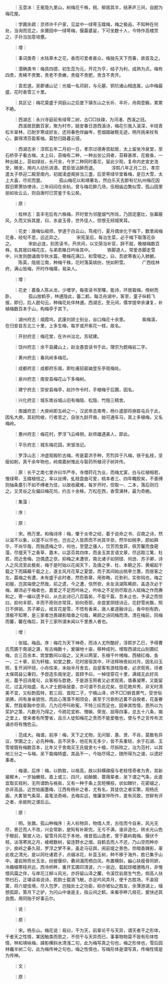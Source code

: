 <!-- { "loadSidebar": true } -->
　　｜玉壶冰｜王冕隐九里山，树梅花千株，桃、柳居其半，结茅庐三间，自题为梅花屋。

　　｜学圃余疏｜京师许千户家，见盆中一绿萼玉蝶梅，梅之极品，不知种在何处，当询而觅之，余薋园中一绿萼梅，偃葢婆娑，下可坐数十人，今特作高楼赏之，子孙当加意培壅。

　　｜增｜

　　｜事词类奇｜水陆草木之花，香而可爱者甚众，梅独先天下而春，故首及之。

　　｜潜确类书｜梅具四德，初生蕊为元，开花为亨，结子为利，成熟为贞。梅有四贵，贵稀不贵繁，贵老不贵嫩，贵瘦不贵肥，贵含不贵开。

　　｜袁宏道。吴郡诸山记｜光福一名邓尉，与元墓、铜坑诸山相连属，山中梅最盛，花时香雪三十里。

　　｜具区记｜梅花莫盛于洞庭山之后堡下镇东山之长圻、丰圻，舟舆壶觞，累累不絶。

　　｜西湖志｜永兴寺庭前有绿萼二树，古□□扶疎，为河渚、西溪之冠。
　　　西溪居民数百家，聚为村市，姚安春日游西溪诗，梅花引我入溪深，半绕青松半翠林，已耐岁寒成好友，还将春色伴幽岑，苍烟踏破鞋无迹，明月挑来杖有心，赢得清芬盈客袖，莫愁归路暮云侵。

　　｜西湖志余｜淳熙五年二月初一日，孝宗过德寿宫起居，太上留坐冷泉堂，至石桥亭子看古梅，太上曰，苔梅有二种，一种出张公洞者，苔藓甚厚，花极香，一种出越上，苔如绿丝，长尺余，今岁二种同时着花，留此少观，复命内史宣史浩至，赐坐，用内人动乐进酒，君臣皆沾醉而退。
　　　淳熙八年正月二日，孝宗遣太子恭迎二殿至南内，初就凌虚阁排当三盏，后至萼绿华堂看梅，是日大雪，太上大喜，尽欢而罢。
　　　孤山梅花以和靖著名，然白乐天去郡有忆杭州梅花因叙旧寄萧协律诗，三年闷闷在余杭，曾与梅花醉几场，伍相庙边繁似雪，孤山园里丽如妆云云，则自唐时已赏鉴于名公矣。

　　｜原｜

　　｜桂林志｜袁丰宅后有六株梅，开时曾为邻屋烟气所烁，乃团泥塞灶，张幕蔽风，久而又拆其屋，曰，氷姿玉骨，世外佳人，但恨无倾城笑耳。

　　｜花史｜唐梅仙祖师，学道于白云山，笃戒行，夏月偶坐化于梅下，数里闻梅花香，经旬不息，远近异之。
　　　宋宪圣后，每治生菜，必于梅下取落花杂之。
　　　宋赵必连，刻苦读书，开庆间，以文荫当补官，辞不就，晚植梅数百株，名其居曰梅花庄，与弟若槸日吟咏其中。
　　　铁脚道人，常爱赤脚走雪中，兴发则朗诵南华秋水篇，嚼梅花满口，和雪咽之，曰，吾欲寒香沁入肺腑。
　　　陈英，隐居江南，种梅千株，花时落英缤纷，恍如积雪。
　　　广西桂林府，满山皆梅，开时作梅瘴，易染人。

　　｜增｜

　　｜花史｜嘉鱼人陈从龙，少嗜学，每夜读书至曙，能诗，环居栽梅，倚树而卧。
　　　孤山放鹤亭，林逋隐此，蓄二鹤，每泛舟湖中，客至，童子纵鹤飞报，即归，后人题句云，种梅花处伴林逋。西湖志，至元间，儒学提举余谦复，补植梅数百本于山，构梅亭于其下。

　　｜湖州府志｜烟霞坞，武康刘颕士别业，谷口梅花十余里。
　　　紫梅溪，在归安县东北三十里，上多生梅，每岁或开紫花一枝，故名。

　　｜开封府志｜梅花堂，在许州治北，苏轼建。

　　｜饶州府志｜余干县藏山上，赵汝愚尝读书于此，理宗为题梅岩二字。

　　｜黄州府志｜春风岭多梅花。

　　｜成都府志｜成都府东阁，即杜甫招裴廸登东亭观梅处。

　　｜泉州府志｜南安县梅花山下多梅树。

　　｜建宁府志｜崇安县梅亭，赵抃作令时，手植梅于后圃，因名。

　　｜兴化府志｜城东南谷城山旧有梅隐、松隐、竹隐三精舍。

　　｜南雄府志｜大庾岭即五岭之一，汉武帝击南粤，杨仆遣部将庾胜屯兵于此，因名大庾，其初险峻，行者苦之，自张九龄开凿，始可通车马，其上多植梅，又名梅岭。

　　｜惠州府志｜梅花村，罗浮飞云峰侧，赵师雄遇美人，即此。

　　｜平乐府志｜城东梅花园，宋邹浩记。

　　｜罗浮山志｜冲虚观殿阶古梅，传是葛洪手种，芳烈异于凡梅，铁干虬枝，坚瘦如削，真千余年物也，岭南嘉树惟此与智药所植诃子树并传。

　　｜原｜长干之南七里许曰华严寺，寺僧莳花为业，而梅尤富，白与红植相若，惟绿萼、玉蝶植倍之，率以丝缚，虬枝盘曲可爱，桃本者三、四年輙胶矣，不善缚则抽条蔓引不如不缚者为佳，以故收藏难，每岁开时，但取一、二本，落后则归之。又灵谷之左偏曰梅花坞，约五十余株，万松在西，香雪满林，最为奇絶。

　　｜集藻｜

　　｜序｜

　　｜原｜

　　｜宋。杨万里。和梅诗序｜梅，肇于炎帝之经，着于说命之书、召南之诗，然以滋不以象，以寔不以华也，岂古之人皆质而不尚其华欤，然华如桃李，颜如舜华，不尚华哉，而独遗梅之华，何也，至楚之骚人，饮芳而食菲，佩芳馨而食葩藻，尽掇天下之香草、嘉木，以苾芬其四体，而金玉其言语文章，尽远取江篱、杜若，而近舍梅，岂偶遗之欤，抑梅之未遭欤，南北诸子如阴铿、何逊、苏子卿，诗人之风流至此极矣，梅于是时始以花闻天下，及唐之李、杜、本朝之苏、黄崛起千载之下而躏藉千载之上，遂主风月花草之夏盟，而于其间始出桃李兰蕙，而居客之左，葢梅之有遭，未有盛于此时者，然色弥章，用弥晦，花弥利，实弥钝也，梅之初服，岂其端使之然哉，前之遗，今之遭，信然欤，余友洮湖陈晞颜，盖造次必于梅，顚沛必于梅者也，嘉爱之不足而吟咏之，吟咏之不足则尽取古人赋梅之作而赓和之，寄一编以遗予曰，从古此诗已八百篇矣，不盈千篇，吾未止也，予读之而惊曰，抑何丰耶，丰而不奇则亦常耳，抑何奇耶，余尝爱阴铿诗云，花舒雪尚飘，照日不俱销，苏子卿云，祗言花是雪，不悟有香来，唐人崔道融诗云，香中别有韵，清极不知寒，是三家者岂畏疎影暗香之句哉，晞颜之诗同梅而清，清在梅前，同梅而馨，馨在梅后，其于三家所谓未闻以千里畏人者也。

　　｜增｜

　　｜张镃。梅品。序｜梅花为天下神奇，而诗人尤所酷好，淳熙岁乙巳，予得曹氏荒圃于南湖之濵，有古梅数十，爰辍地十亩，移种成列，增取西湖北山别圃红梅，合三百余本，筑堂数间以临之，又夹以两室，东植千叶缃梅，西植红梅，各一、二十章，前为轩楹，如堂之数，花时居宿其中，环洁辉映夜如对月，因名曰玉照，复开涧环绕，小舟徃来，未始半月舍去，自是客有游桂隐者，必求观焉，顷者太保周益公秉钧，予尝造东阁坐定，首顾予曰，一棹径穿花十里，满城无此好风光，葢予旧诗尾句，众客相与歆艳，于是游玉照者又必求观焉，值春凝寒，又能留花，过孟月始盛，名人才士题咏层委，亦可谓不负此花矣，但花艳并秀，非天时清美不宜，又标韵孤特，若三闾、首阳二子，宁槁山泽，终不□□俯首屏气，受世俗湔拂，间有身亲貌悦，而此心落落不相领会，甚至于污亵附近畧不自揆者，花虽眷客，然我辈胸中空洞，几为花呼呌称寃，不特三叹而足也，因审其性情，思所以为奖护之策，凡数月乃得之，今疏花宜称、憎嫉、荣宠、屈辱四事，总五十八条，揭之堂上，使来者有所警省，且示人徒知梅花之贵而不能爱敬也，使与予之言传布流诵亦将有愧色云。

　　｜范成大。梅谱。前序｜梅，天下之尤物，无问智、愚、贤、不肖，莫敢有异议，学圃之士，必先种梅，且不厌多，他花有无多少，皆不系重轻，余于石湖、玉雪坡既有梅数百本，比年又于舍南买王氏僦舍七十楹，尽拆除之，治为范村，以其地三分之一与梅，吴下栽梅特盛，其品不一，今始尽得之，随所得为之谱，以遗好事者。

　　｜梅谱。后序｜梅，以韵胜，以格高，故以斜横疎瘦与老枝怪奇者为贵，其新接穉木，一岁抽嫩枝，直上或三、四尺，如酴醿、蔷薇辈者，吴下谓之气条，此直宜取实规利，无所谓韵与格矣，又有一种于条上茁短横枝，状如棘针，花密缀之，亦非高品，近世始画墨梅，江西有杨补之者，尤有名，其徒仿之者实繁，观杨氏画，大畧皆气条耳，虽笔法奇峭，去梅实远，惟廉宣仲所作，差有风致，世鲜有评之者，余故附之谱后云。

　　｜原｜

　　｜明。张鼐。孤山种梅序｜夫人标物异，物借人灵，古徃而今自来，风光无尽，景迁而人不改，兴会常新，是知有补斯完，无亏不满，谁非造化，转水光山色于眼前，繄彼人功，留雪月风花于本地，维昔孤山逸老，曾于嬴屿栽梅，偃伏千枝，淡荡寒岚之月，崚嶒数树，留连野水之烟，自鹤去而人不还，乃山空而种亦少，庾岭之春久寂，罗浮之梦不来，虽走马征舆，闹前堤之景色，奈暗香踈影，辜此夜之清光，是以同社诸君子，点缀冰花，补苴玉树，种不移于海外，胜已集乎山中，灌岩隙而长玉龙，纷披偃仰，礨涧湄而栖白凤，布置横斜，幽心扶瘦骨同妍，冷趣植寒枝共远，西冷桥畔，重开玄圃印清波，六一泉边，载起琼楼邀皓月，非惟借风霜之伴，与岸花江柳斗风光，亦将留山泽之臞，令溪饮岩居生气色，倘高人扶笻扫石，正堪读易说诗，若韵士载酒飞觥，亦足吟风弄月，使千古胜场，不渝寂寞，将六堤佳境，尽入包罗，岂独处士之功臣，抑亦坡仙之胜友，余薄游湖上，缅想孤踪，策月下之驴，为问山中谁是主，指云间之鹤，来看亭畔几枝花，爰快述其良图，用同贻于好事云尔。

　　｜说｜

　　｜原｜

　　｜宋。杨东山。梅花说｜易曰，干为天，前辈论干与天异，谓天者干之形体，干者天之性情，某因触类而思之，不但干与天异而已，事事物物莫不皆有形体性情，林和靖咏梅，疎影横斜水清浅二句，此为梅写真之句也，梅之形体也，雪后园林纔半树二句，此为梅传神之句也，梅之性情也，写梅形体是谓写真，传梅性情是为传神。

　　｜文｜

　　｜原｜

